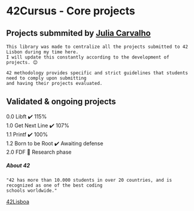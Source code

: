 # 42Cursus - Core projects

## Projects submmited by [Julia Carvalho](https://www.linkedin.com/in/juliamendesc/)

```
This library was made to centralize all the projects submitted to 42 Lisbon during my time here.
I will update this constantly according to the development of projects. 😊
```

```
42 methodology provides specific and strict guidelines that students need to comply upon submitting
and having their projects evaluated.
```

## Validated & ongoing projects

0.0 Libft ✔️ 115% <br>
1.0 Get Next Line ✔️ 107% <br>
1.1 Printf ✔️ 100% <br>
1.2 Born to be Root ✔️ Awaiting defense <br>
2.0 FDF 📜 Research phase <br>

##### About 42

```
"42 has more than 10.000 students in over 20 countries, and is recognized as one of the best coding
schools worldwide."
```

[42Lisboa](https://www.42lisboa.com/en/)
